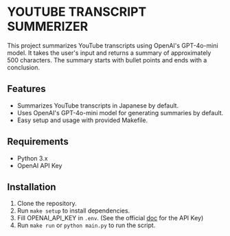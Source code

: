 # YOUTUBE TRANSCRIPT SUMMERIZER

This project summarizes YouTube transcripts using OpenAI's GPT-4o-mini model. It takes the user's input and returns a summary of approximately 500 characters. The summary starts with bullet points and ends with a conclusion.

## Features

- Summarizes YouTube transcripts in Japanese by default.
- Uses OpenAI's GPT-4o-mini model for generating summaries by default.
- Easy setup and usage with provided Makefile.

## Requirements

- Python 3.x
- OpenAI API Key

## Installation

1. Clone the repository.
2. Run `make setup` to install dependencies.
3. Fill OPENAI_API_KEY in `.env`. (See the official [doc](https://help.openai.com/en/articles/4936850-where-do-i-find-my-openai-api-key) for the API Key)
4. Run `make run` or `python main.py` to run the script.
